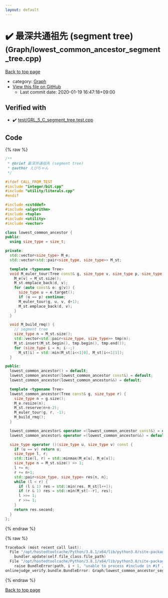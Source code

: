 ```yaml
---
layout: default
---
```


<!-- mathjax config similar to math.stackexchange -->
<script type="text/javascript" async
  src="https://cdnjs.cloudflare.com/ajax/libs/mathjax/2.7.5/MathJax.js?config=TeX-MML-AM_CHTML">
</script>
<script type="text/x-mathjax-config">
  MathJax.Hub.Config({
    TeX: { equationNumbers: { autoNumber: "AMS" }},
    tex2jax: {
      inlineMath: [ ['$','$'] ],
      processEscapes: true
    },
    "HTML-CSS": { matchFontHeight: false },
    displayAlign: "left",
    displayIndent: "2em"
  });
</script>

<script type="text/javascript" src="https://cdnjs.cloudflare.com/ajax/libs/jquery/3.4.1/jquery.min.js"></script>
<script src="https://cdn.jsdelivr.net/npm/jquery-balloon-js@1.1.2/jquery.balloon.min.js" integrity="sha256-ZEYs9VrgAeNuPvs15E39OsyOJaIkXEEt10fzxJ20+2I=" crossorigin="anonymous"></script>
<script type="text/javascript" src="../../assets/js/copy-button.js"></script>
<link rel="stylesheet" href="../../assets/css/copy-button.css" />


# :heavy_check_mark: 最深共通祖先 (segment tree) <small>(Graph/lowest_common_ancestor_segment_tree.cpp)</small>

<a href="../../index.html">Back to top page</a>

* category: <a href="../../index.html#4cdbd2bafa8193091ba09509cedf94fd">Graph</a>
* <a href="{{ site.github.repository_url }}/blob/master/Graph/lowest_common_ancestor_segment_tree.cpp">View this file on GitHub</a>
    - Last commit date: 2020-01-19 16:47:18+09:00




## Verified with

* :heavy_check_mark: <a href="../../verify/test/GRL_5_C_segment_tree.test.cpp.html">test/GRL_5_C_segment_tree.test.cpp</a>


## Code

<a id="unbundled"></a>
{% raw %}
```cpp
/**
 * @brief 最深共通祖先 (segment tree)
 * @author えびちゃん
 */

#ifdef CALL_FROM_TEST
#include "integer/bit.cpp"
#include "utility/literals.cpp"
#endif

#include <cstddef>
#include <algorithm>
#include <tuple>
#include <utility>
#include <vector>

class lowest_common_ancestor {
public:
  using size_type = size_t;

private:
  std::vector<size_type> M_e;
  std::vector<std::pair<size_type, size_type>> M_st;

  template <typename Tree>
  void M_euler_tour(Tree const& g, size_type v, size_type p, size_type d = 0) {
    M_e[v] = M_st.size();
    M_st.emplace_back(d, v);
    for (auto const& e: g[v]) {
      size_type u = e.target();
      if (u == p) continue;
      M_euler_tour(g, u, v, d+1);
      M_st.emplace_back(d, v);
    }
  }

  void M_build_rmq() {
    // segment tree
    size_type n = M_st.size();
    std::vector<std::pair<size_type, size_type>> tmp(n);
    M_st.insert(M_st.begin(), tmp.begin(), tmp.end());
    for (size_type i = n; i--;)
      M_st[i] = std::min(M_st[i<<1|0], M_st[i<<1|1]);
  }

public:
  lowest_common_ancestor() = default;
  lowest_common_ancestor(lowest_common_ancestor const&) = default;
  lowest_common_ancestor(lowest_common_ancestor&&) = default;

  template <typename Tree>
  lowest_common_ancestor(Tree const& g, size_type r) {
    size_type n = g.size();
    M_e.resize(n);
    M_st.reserve(n+n-2);
    M_euler_tour(g, r, -1);
    M_build_rmq();
  }

  lowest_common_ancestor& operator =(lowest_common_ancestor const&) = default;
  lowest_common_ancestor& operator =(lowest_common_ancestor&&) = default;

  size_type operator ()(size_type u, size_type v) const {
    if (u == v) return u;
    size_type l, r;
    std::tie(l, r) = std::minmax(M_e[u], M_e[v]);
    size_type n = M_st.size() >> 1;
    l += n;
    r += n+1;
    std::pair<size_type, size_type> res{n, n};
    while (l < r) {
      if (l & 1) res = std::min(res, M_st[l++]);
      if (r & 1) res = std::min(M_st[--r], res);
      l >>= 1;
      r >>= 1;
    }
    return res.second;
  }
};

```
{% endraw %}

<a id="bundled"></a>
{% raw %}
```cpp
Traceback (most recent call last):
  File "/opt/hostedtoolcache/Python/3.8.1/x64/lib/python3.8/site-packages/onlinejudge_verify/docs.py", line 340, in write_contents
    bundler.update(self.file_class.file_path)
  File "/opt/hostedtoolcache/Python/3.8.1/x64/lib/python3.8/site-packages/onlinejudge_verify/bundle.py", line 153, in update
    raise BundleError(path, i + 1, "unable to process #include in #if / #ifdef / #ifndef other than include guards")
onlinejudge_verify.bundle.BundleError: Graph/lowest_common_ancestor_segment_tree.cpp: line 7: unable to process #include in #if / #ifdef / #ifndef other than include guards

```
{% endraw %}

<a href="../../index.html">Back to top page</a>

